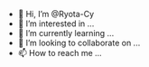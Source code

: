 - 👋 Hi, I’m @Ryota-Cy
- 👀 I’m interested in ...
- 🌱 I’m currently learning ...
- 💞️ I’m looking to collaborate on ...
- 📫 How to reach me ...

<!---
Ryota-Cy/Ryota-Cy is a ✨ special ✨ repository because its `README.md` (this file) appears on your GitHub profile.
You can click the Preview link to take a look at your changes.
--->
